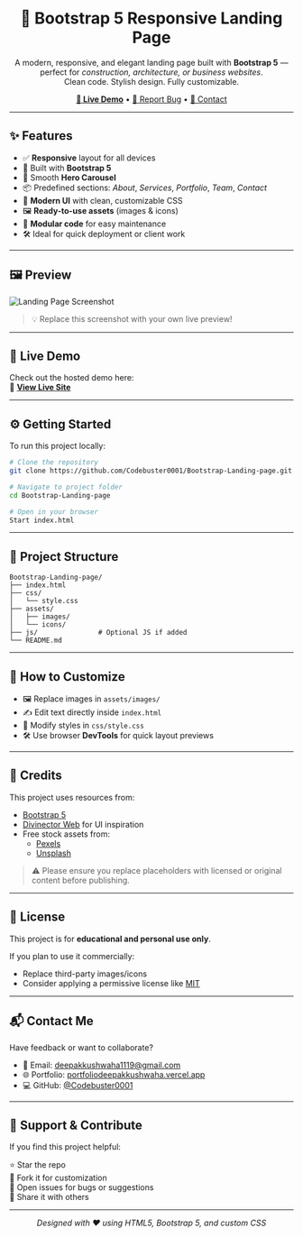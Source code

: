 
<h1 align="center">🚧 Bootstrap 5 Responsive Landing Page</h1>

<p align="center">
  A modern, responsive, and elegant landing page built with <strong>Bootstrap 5</strong> — perfect for <em>construction, architecture, or business websites</em>. <br/>
  Clean code. Stylish design. Fully customizable.
</p>

<p align="center">
  <a href="https://codebuster0001.github.io/Bootstrap-Landing-page/"><strong>🔗 Live Demo</strong></a> • 
  <a href="https://github.com/Codebuster0001/Bootstrap-Landing-page/issues">🐛 Report Bug</a> • 
  <a href="mailto:deepakkushwaha1119@gmail.com">📩 Contact</a>
</p>

---

## ✨ Features

- ✅ **Responsive** layout for all devices
- 🧱 Built with **Bootstrap 5**
- 🎡 Smooth **Hero Carousel**
- 📦 Predefined sections: *About*, *Services*, *Portfolio*, *Team*, *Contact*
- 🎨 **Modern UI** with clean, customizable CSS
- 🖼️ **Ready-to-use assets** (images & icons)
- 🧩 **Modular code** for easy maintenance
- 🛠️ Ideal for quick deployment or client work

---

## 🖼️ Preview

![Landing Page Screenshot](assets/images/screenshot.png)

> 💡 Replace this screenshot with your own live preview!

---

## 🚀 Live Demo

Check out the hosted demo here:  
🔗 **[View Live Site](https://codebuster0001.github.io/Bootstrap-Landing-page/)**

---

## ⚙️ Getting Started

To run this project locally:

```bash
# Clone the repository
git clone https://github.com/Codebuster0001/Bootstrap-Landing-page.git

# Navigate to project folder
cd Bootstrap-Landing-page

# Open in your browser
Start index.html
```

---

## 📁 Project Structure

```
Bootstrap-Landing-page/
├── index.html
├── css/
│   └── style.css
├── assets/
│   ├── images/
│   └── icons/
├── js/               # Optional JS if added
└── README.md
```

---

## 🎨 How to Customize

- 🖼️ Replace images in `assets/images/`
- ✍️ Edit text directly inside `index.html`
- 🎨 Modify styles in `css/style.css`
- 🛠️ Use browser **DevTools** for quick layout previews

---

## 🙏 Credits

This project uses resources from:

- [Bootstrap 5](https://getbootstrap.com/)
- [Divinector Web](https://divinectorweb.com/) for UI inspiration
- Free stock assets from:
  - [Pexels](https://pexels.com)
  - [Unsplash](https://unsplash.com)

> ⚠️ Please ensure you replace placeholders with licensed or original content before publishing.

---

## 📄 License

This project is for **educational and personal use only**.

If you plan to use it commercially:

- Replace third-party images/icons
- Consider applying a permissive license like [MIT](https://opensource.org/licenses/MIT)

---

## 📬 Contact Me

Have feedback or want to collaborate?

- 📧 Email: [deepakkushwaha1119@gmail.com](mailto:deepakkushwaha1119@gmail.com)
- 🌐 Portfolio: [portfoliodeepakkushwaha.vercel.app](https://portfoliodeepakkushwaha.vercel.app/)
- 💻 GitHub: [@Codebuster0001](https://github.com/Codebuster0001)

---

## 🙌 Support & Contribute

If you find this project helpful:

⭐ Star the repo  
🍴 Fork it for customization  
🐞 Open issues for bugs or suggestions  
📣 Share it with others

---

<p align="center"><i>Designed with ❤️ using HTML5, Bootstrap 5, and custom CSS</i></p>
